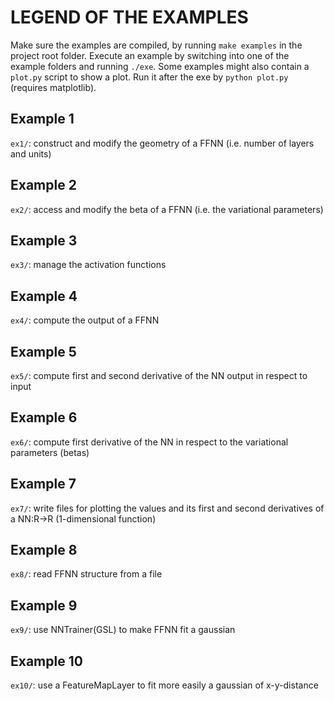# LEGEND OF THE EXAMPLES

Make sure the examples are compiled, by running `make examples` in the project root folder.
Execute an example by switching into one of the example folders and running `./exe`.
Some examples might also contain a `plot.py` script to show a plot.
Run it after the exe by `python plot.py` (requires matplotlib).


## Example 1

`ex1/`: construct and modify the geometry of a FFNN (i.e. number of layers and units)



## Example 2

`ex2/`: access and modify the beta of a FFNN (i.e. the variational parameters)



## Example 3

`ex3/`: manage the activation functions



## Example 4

`ex4/`: compute the output of a FFNN



## Example 5

`ex5/`: compute first and second derivative of the NN output in respect to input



## Example 6

`ex6/`: compute first derivative of the NN in respect to the variational parameters (betas)



## Example 7

`ex7/`: write files for plotting the values and its first and second derivatives of a NN:R->R (1-dimensional function)



## Example 8

`ex8/`: read FFNN structure from a file



## Example 9

`ex9/`: use NNTrainer(GSL) to make FFNN fit a gaussian


## Example 10

`ex10/`: use a FeatureMapLayer to fit more easily a gaussian of x-y-distance
